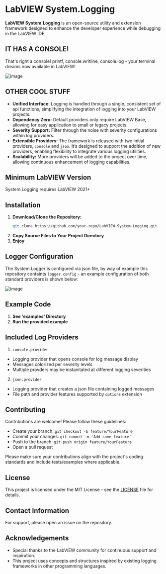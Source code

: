 # LabVIEW System.Logging

**LabVIEW System.Logging** is an open-source utility and extension framework designed to enhance the developer experience while debugging in the LabVIEW IDE.

## IT HAS A CONSOLE!
That's right a console! printf, console.writline, console.log - your terminal dreams now available in LabVIEW!

![image](https://github.com/user-attachments/assets/a65ed695-9645-49da-a39f-6e73cd1474dd)

## OTHER COOL STUFF
- **Unified Interface:** Logging is handled through a single, consistent set of api functions, simplifying the integration of logging into your LabVIEW projects.
- **Dependency Zero:** Default providers only require LabVIEW Base, allowing for easy application to small or legacy projects. 
- **Severity Support:** Filter through the noise with severity configurations within log providers.
- **Extensible Providers:** The framework is released with two initial providers, `console` and `json`. It’s designed to support the addition of new providers, enabling flexibility to integrate various logging utilities.
- **Scalability:** More providers will be added to the project over time, allowing continuous enhancement of logging capabilities.

## Minimum LabVIEW Version   
System.Logging requires LabVIEW 2021+

## Installation
1. **Download/Clone the Repository:**
   ```bash
   git clone https://github.com/your-repo/LabVIEW-System-Logging.git
   ```
2. **Copy Source Files to Your Project Directory**
3. **Enjoy**

## Logger Configuration
The System.Logger is configured via json file, by way of example this repository containts `logger.config` - an example configuration of both standard providers is shown below:

![image](https://github.com/user-attachments/assets/2dce51a4-b808-43f3-b306-f2d6b3fb9a24)
  
## Example Code
1. **See 'examples' Directory**
2. **Run the provided example**

## Included Log Providers
1. `console.provider`
 - Logging provider that opens console for log message display
 - Messages colorized per severity levels
 - Multiple provders may be instanitated at different logging severities
2. `json.provider`
 - Logging provider that creates a json file containing logged messages
 - File path and provider features supported by `options` extension

## Contributing
Contributions are welcome! Please follow these guidelines:
- Create your branch: `git checkout -b feature/YourFeature`
- Commit your changes: `git commit -m 'Add some feature'`
- Push to the branch: `git push origin feature/YourFeature`
- Open a pull request

Please make sure your contributions align with the project's coding standards and include tests/examples where applicable.

## License
This project is licensed under the MIT License - see the [LICENSE](LICENSE) file for details.

## Contact Information
For support, please open an issue on the repository.

## Acknowledgements
- Special thanks to the LabVIEW community for continuous support and inspiration.
- This project uses concepts and structures inspired by existing logging frameworks in other programming languages.
